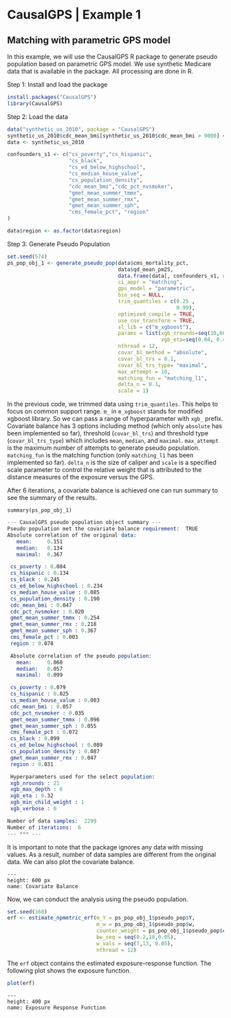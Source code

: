 # CausalGPS | Example 1 
## Matching with parametric GPS model

In this example, we will use the CausalGPS R package to generate pseudo population based on parametric GPS model. We use synthetic Medicare data that is available in the package. All processing are done in R.

Step 1: Install and load the package

```r
install.packages("CausalGPS")
library(CausalGPS)
```

Step 2: Load the data

```r
data("synthetic_us_2010", package = "CausalGPS")
synthetic_us_2010$cdc_mean_bmi[synthetic_us_2010$cdc_mean_bmi > 9000] <- NA
data <- synthetic_us_2010

confounders_s1 <- c("cs_poverty","cs_hispanic",
                    "cs_black",
                    "cs_ed_below_highschool",
                    "cs_median_house_value",
                    "cs_population_density",
                    "cdc_mean_bmi","cdc_pct_nvsmoker",
                    "gmet_mean_summer_tmmx",
                    "gmet_mean_summer_rmx",
                    "gmet_mean_summer_sph",
                    "cms_female_pct", "region"
)

data$region <- as.factor(data$region)
```

Step 3: Generate Pseudo Population

```r
set.seed(574)
ps_pop_obj_1 <- generate_pseudo_pop(data$cms_mortality_pct,
                                    data$qd_mean_pm25,
                                    data.frame(data[, confounders_s1, drop=FALSE]),
                                    ci_appr = "matching",
                                    gps_model = "parametric",
                                    bin_seq = NULL,
                                    trim_quantiles = c(0.25 ,
                                                       0.99),
                                    optimized_compile = TRUE,
                                    use_cov_transform = TRUE,
                                    sl_lib = c("m_xgboost"),
                                    params = list(xgb_nrounds=seq(10,60),
                                                  xgb_eta=seq(0.04, 0.4, 0.02)),
                                    nthread = 12,
                                    covar_bl_method = "absolute",
                                    covar_bl_trs = 0.1,
                                    covar_bl_trs_type= "maximal",
                                    max_attempt = 10,
                                    matching_fun = "matching_l1",
                                    delta_n = 0.1,
                                    scale = 1)

```

In the previous code, we trimmed data using `trim_quantiles`. This helps to focus on common support range. `m_` in `m_xgboost` stands for modified xgboost library. So we can pass a range of hyperparameter with `xgb_` prefix. Covariate balance has 3 options including method (which only `absolute` has been implemented so far), threshold (`covar_bl_trs`) and threshold type (`covar_bl_trs_type`) which includes `mean`, `median`, and `maximal`. `max_attempt` is the maximum number of attempts to generate pseudo population. `matching_fun` is the matching function (only `matching_l1` has been implemented so far). `delta_n` is the size of caliper and `scale` is a specified scale parameter to control the relative weight that
is attributed to the distance measures of the exposure versus the GPS. 

After 6 iterations, a covariate balance is achieved one can run summary to see the summary of the results. 

```{r, eval=FALSE}
summary(ps_pop_obj_1)
```

```s
--- CausalGPS pseudo population object summary --- 
Pseudo population met the covariate balance requirement:  TRUE 
Absolute correlation of the original data: 
   mean:     0.151 
   median:   0.134 
   maximal:  0.367 

 cs_poverty : 0.084 
 cs_hispanic : 0.134 
 cs_black : 0.245 
 cs_ed_below_highschool : 0.234 
 cs_median_house_value : 0.085 
 cs_population_density : 0.190 
 cdc_mean_bmi : 0.047 
 cdc_pct_nvsmoker : 0.020 
 gmet_mean_summer_tmmx : 0.254 
 gmet_mean_summer_rmx : 0.218 
 gmet_mean_summer_sph : 0.367 
 cms_female_pct : 0.003 
 region : 0.078

 Absolute correlation of the pseudo population: 
   mean:     0.060 
   median:   0.057 
   maximal:  0.099 

 cs_poverty : 0.079 
 cs_hispanic : 0.025 
 cs_median_house_value : 0.003 
 cdc_mean_bmi : 0.057 
 cdc_pct_nvsmoker : 0.035 
 gmet_mean_summer_tmmx : 0.096 
 gmet_mean_summer_sph : 0.055 
 cms_female_pct : 0.072 
 cs_black : 0.099 
 cs_ed_below_highschool : 0.089 
 cs_population_density : 0.087 
 gmet_mean_summer_rmx : 0.047 
 region : 0.031

 Hyperparameters used for the select population:
 xgb_nrounds : 21 
 xgb_max_depth : 6 
 xgb_eta : 0.32 
 xgb_min_child_weight : 1 
 xgb_verbose : 0

Number of data samples:  2299 
Number of iterations:  6 
--- *** --- 

```

It is important to note that the package ignores any data with missing values. As a result, number of data samples are different from the original data. We can also plot the covariate balance. 

```{figure} figures/png/example_w_1_covar.png
---
height: 600 px
name: Covariate Balance
```

Now, we can conduct the analysis using the pseudo population. 

```r
set.seed(168)
erf <- estimate_npmetric_erf(m_Y = ps_pop_obj_1$pseudo_pop$Y,
                             m_w = ps_pop_obj_1$pseudo_pop$w,
                             counter_weight = ps_pop_obj_1$pseudo_pop$counter_weight,
                             bw_seq = seq(0.2,10,0.05),
                             w_vals = seq(7,13, 0.05),
                             nthread = 12)
```

The `erf` object contains the estimated exposure-response function. The following plot shows the exposure function. 

```r
plot(erf)
```

```{figure} figures/png/example_w_1_erf.png
---
height: 400 px
name: Exposure Response Function
```
